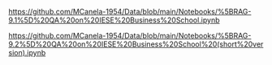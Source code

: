 https://github.com/MCanela-1954/Data/blob/main/Notebooks/%5BRAG-9.1%5D%20QA%20on%20IESE%20Business%20School.ipynb

https://github.com/MCanela-1954/Data/blob/main/Notebooks/%5BRAG-9.2%5D%20QA%20on%20IESE%20Business%20School%20(short%20version).ipynb
